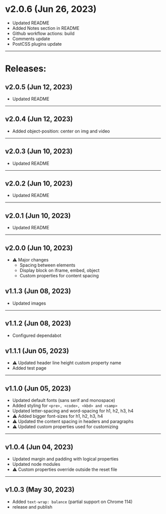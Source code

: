 # v2.0.6 (Jun 26, 2023)

- Updated README
- Added Notes section in README
- Github workflow actions: build
- Comments update
- PostCSS plugins update

---

# Releases:

## v2.0.5 (Jun 12, 2023)

- Updated README

---

## v2.0.4 (Jun 12, 2023)

- Added object-position: center on img and video

---

## v2.0.3 (Jun 10, 2023)

- Updated README

---

## v2.0.2 (Jun 10, 2023)

- Updated README

---

## v2.0.1 (Jun 10, 2023)

- Updated README

---

## v2.0.0 (Jun 10, 2023)

- :warning: Major changes
  - Spacing between elements
  - Display block on iframe, embed, object
  - Custom properties for content spacing

## v1.1.3 (Jun 08, 2023)

- Updated images

---

## v1.1.2 (Jun 08, 2023)

- Configured dependabot

## v1.1.1 (Jun 05, 2023)

- :warning: Updated header line height custom property name
- Added test page

---

## v1.1.0 (Jun 05, 2023)

- Updated default fonts (sans serif and monospace)
- Added styling for `<pre>, <code>, <kbd> and <samp>`
- Updated letter-spacing and word-spacing for h1, h2, h3, h4
- :warning: Added bigger font-sizes for h1, h2, h3, h4
- :warning: Updated the content spacing in headers and paragraphs
- :warning: Updated custom properties used for customizing

---

## v1.0.4 (Jun 04, 2023)

- Updated margin and padding with logical properties
- Updated node modules
- :warning: Custom properties override outside the reset file

---

## v1.0.3 (May 30, 2023)

- Added `text-wrap: balance` (partial support on Chrome 114)
- release and publish
